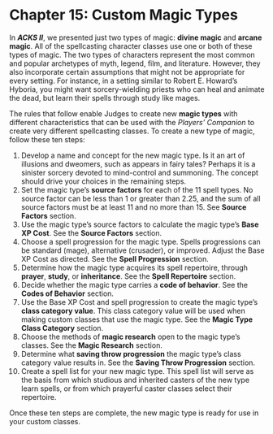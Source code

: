 # Chapter 15: Custom Magic Types

In ***ACKS II***, we presented just two types of magic: **divine magic** and **arcane magic**. All of the spellcasting character classes use one or both of these types of magic. The two types of characters represent the most common and popular archetypes of myth, legend, film, and literature. However, they also incorporate certain assumptions that might not be appropriate for every setting. For instance, in a setting similar to Robert E. Howard’s Hyboria, you might want sorcery-wielding priests who can heal and animate the dead, but learn their spells through study like mages.

The rules that follow enable Judges to create new **magic types** with different characteristics that can be used with the *Players’ Companion* to create very different spellcasting classes. To create a new type of magic, follow these ten steps:

1. Develop a name and concept for the new magic type. Is it an art of illusions and dweomers, such as appears in fairy tales? Perhaps it is a sinister sorcery devoted to mind-control and summoning. The concept should drive your choices in the remaining steps.
2. Set the magic type’s **source factors** for each of the 11 spell types. No source factor can be less than 1 or greater than 2.25, and the sum of all source factors must be at least 11 and no more than 15. See **Source Factors** section.
3. Use the magic type’s source factors to calculate the magic type’s **Base XP Cost**. See the **Source Factors** section.
4. Choose a spell progression for the magic type. Spells progressions can be standard (mage), alternative (crusader), or improved. Adjust the Base XP Cost as directed. See the **Spell Progression** section.
5. Determine how the magic type acquires its spell repertoire, through **prayer**, **study**, or **inheritance**. See the **Spell Repertoire** section.
6. Decide whether the magic type carries a **code of behavior**. See the **Codes of Behavior** section.
7. Use the Base XP Cost and spell progression to create the magic type’s **class category value**. This class category value will be used when making custom classes that use the magic type. See the **Magic Type Class Category** section.
8. Choose the methods of **magic research** open to the magic type’s classes. See the **Magic Research** section.
9. Determine what **saving throw progression** the magic type’s class category value results in. See the **Saving Throw Progression** section.
10. Create a spell list for your new magic type. This spell list will serve as the basis from which studious and inherited casters of the new type learn spells, or from which prayerful caster classes select their repertoire.

Once these ten steps are complete, the new magic type is ready for use in your custom classes.
